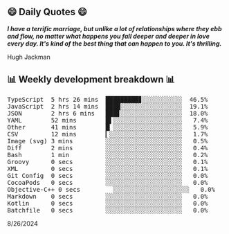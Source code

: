 ## 😄 Daily Quotes 😄

_**I have a terrific marriage, but unlike a lot of relationships where they ebb and flow, no matter what happens you fall deeper and deeper in love every day. It's kind of the best thing that can happen to you. It's thrilling.**_

Hugh Jackman



## 📊 Weekly development breakdown 📊

<pre>TypeScript  5 hrs 26 mins  █████████▊░░░░░░░░░░░  46.5%
JavaScript  2 hrs 14 mins  ████░░░░░░░░░░░░░░░░░  19.1%
JSON        2 hrs 6 mins   ███▊░░░░░░░░░░░░░░░░░  18.0%
YAML        52 mins        █▌░░░░░░░░░░░░░░░░░░░   7.4%
Other       41 mins        █▏░░░░░░░░░░░░░░░░░░░   5.9%
CSV         12 mins        ▎░░░░░░░░░░░░░░░░░░░░   1.7%
Image (svg) 3 mins         ░░░░░░░░░░░░░░░░░░░░░   0.5%
Diff        2 mins         ░░░░░░░░░░░░░░░░░░░░░   0.4%
Bash        1 min          ░░░░░░░░░░░░░░░░░░░░░   0.2%
Groovy      0 secs         ░░░░░░░░░░░░░░░░░░░░░   0.1%
XML         0 secs         ░░░░░░░░░░░░░░░░░░░░░   0.1%
Git Config  0 secs         ░░░░░░░░░░░░░░░░░░░░░   0.0%
CocoaPods   0 secs         ░░░░░░░░░░░░░░░░░░░░░   0.0%
Objective-C++ 0 secs         ░░░░░░░░░░░░░░░░░░░░░   0.0%
Markdown    0 secs         ░░░░░░░░░░░░░░░░░░░░░   0.0%
Kotlin      0 secs         ░░░░░░░░░░░░░░░░░░░░░   0.0%
Batchfile   0 secs         ░░░░░░░░░░░░░░░░░░░░░   0.0%</pre>

8/26/2024